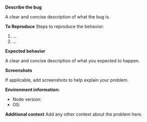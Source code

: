**Describe the bug**

A clear and concise description of what the bug is.

**To Reproduce**
Steps to reproduce the behavior:
1. ...
2. ...

**Expected behavior**

A clear and concise description of what you expected to happen.

**Screenshots**

If applicable, add screenshots to help explain your problem.

**Environment information:**
 - Node version: 
 - OS: 

**Additional context**
Add any other context about the problem here.
